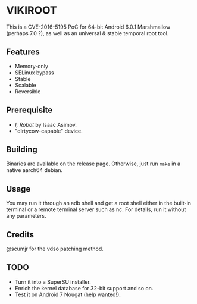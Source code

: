 # VIKIROOT

This is a CVE-2016-5195 PoC for 64-bit Android 6.0.1 Marshmallow (perhaps 7.0 ?), as well as an universal & stable temporal root tool.

## Features

- Memory-only
- SELinux bypass
- Stable
- Scalable
- Reversible

## Prerequisite
- *I, Robot* by Isaac Asimov.
- "dirtycow-capable" device.

## Building

Binaries are available on the release page. Otherwise, just run `make` in a native aarch64 debian.

## Usage

You may run it through an adb shell and get a root shell either in the built-in terminal or a remote terminal server such as nc. For details, run it without any parameters.

## Credits

@scumjr for the vdso patching method.

## TODO

- Turn it into a SuperSU installer.
- Enrich the kernel database for 32-bit support and so on.
- Test it on Android 7 Nougat (help wanted!).
